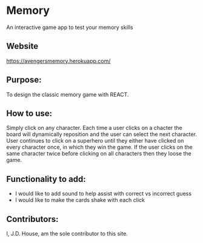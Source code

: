 # Memory
An interactive game app to test your memory skills

## Website
https://avengersmemory.herokuapp.com/

## Purpose:
To design the classic memory game with REACT.

## How to use:
Simply click on any character.  Each time a user clicks on a chacter the board will dynamically reposition and the user can select the next character.  User continues to click on a superhero until they either have clicked on every character once, in which they win the game.  If the user clicks on the same character twice before clicking on all characters then they loose the game.

## Functionality to add:
* I would like to add sound to help assist with correct vs incorrect guess
* I would like to make the cards shake with each click

## Contributors:
I, J.D. House, am the sole contributor to this site.
